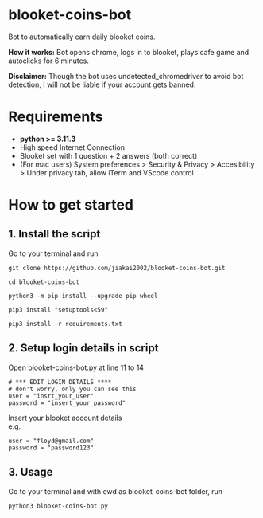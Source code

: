 # blooket-coins-bot

Bot to automatically earn daily blooket coins.<br>

**How it works:** Bot opens chrome, logs in to blooket, plays cafe game and autoclicks for 6 minutes.<br>

**Disclaimer:** Though the bot uses undetected_chromedriver to avoid bot detection, I will not be liable if your account gets banned.

# Requirements
* **python >= 3.11.3**
* High speed Internet Connection
* Blooket set with 1 question + 2 answers (both correct)
* (For mac users) System preferences > Security & Privacy > Accesibility > Under privacy tab, allow iTerm and VScode control

# How to get started
## 1. Install the script
Go to your terminal and run<br>

```
git clone https://github.com/jiakai2002/blooket-coins-bot.git
```

```
cd blooket-coins-bot
```

```
python3 -m pip install --upgrade pip wheel
```

```
pip3 install "setuptools<59"
```

```
pip3 install -r requirements.txt
```

## 2. Setup login details in script
Open blooket-coins-bot.py at line 11 to 14

```
# *** EDIT LOGIN DETAILS ****
# don't worry, only you can see this
user = "insrt_your_user"
password = "insert_your_password"
```

Insert your blooket account details<br>
e.g.
```
user = "floyd@gmail.com"
password = "password123"
```

## 3. Usage
Go to your terminal and with cwd as blooket-coins-bot folder, run

```
python3 blooket-coins-bot.py
```

